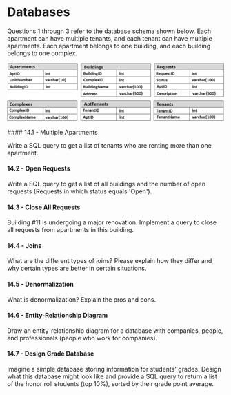 # Databases

Questions 1 through 3 refer to the database schema shown below. Each apartment can have multiple tenants, and each tenant can have multiple apartments. Each apartment belongs to one building, and each building belongs to one complex.

<p align="center"><img src="database-schema.png" alt="Database Schema"></p>
#### 14.1 - Multiple Apartments

Write a SQL query to get a list of tenants who are renting more than one apartment.

#### 14.2 - Open Requests

Write a SQL query to get a list of all buildings and the number of open requests (Requests in which status equals 'Open').

#### 14.3 - Close All Requests

Building #11 is undergoing a major renovation. Implement a query to close all requests from apartments in this building.

#### 14.4 - Joins

What are the different types of joins? Please explain how they differ and why certain types are better in certain situations.

#### 14.5 - Denormalization

What is denormalization? Explain the pros and cons.

#### 14.6 - Entity-Relationship Diagram

Draw an entity-relationship diagram for a database with companies, people, and professionals (people who work for companies).

#### 14.7 - Design Grade Database

Imagine a simple database storing information for students' grades. Design what this database might look like and provide a SQL query to return a list of the honor roll students (top 10%), sorted by their grade point average.

